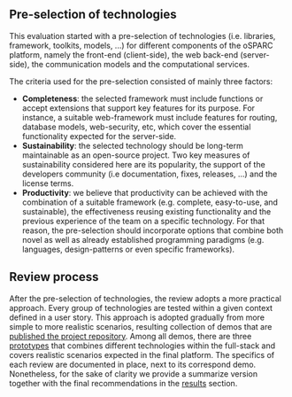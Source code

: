 ## Pre-selection of technologies

This evaluation started with a pre-selection of technologies (i.e. libraries, framework, toolkits, models, ...) for different components of the oSPARC platform, namely the front-end (client-side), the web back-end (server-side), the communication models and the computational services.

The criteria used for the pre-selection consisted of mainly three factors:

- **Completeness**: the selected framework must include functions or accept extensions that support key features for its purpose. For instance, a suitable web-framework must include features for routing, database models, web-security, etc, which cover the essential functionality expected for the server-side.
- **Sustainability**: the selected technology should be long-term maintainable as an open-source project. Two key measures of sustainability considered here are its popularity, the support of the developers community (i.e documentation, fixes, releases, ...) and the license terms.  
- **Productivity**: we believe that productivity can be achieved with the combination of a suitable framework (e.g. complete, easy-to-use, and sustainable), the effectiveness reusing existing functionality and the previous experience of the team on a specific technology. For that reason, the pre-selection should incorporate options that combine both novel as well as already established programming paradigms (e.g. languages, design-patterns or even specific frameworks).


## Review process

After the pre-selection of technologies, the review adopts a more practical approach. Every group of technologies are tested within a given context defined in a user story. This approach is adopted gradually from more simple to more realistic scenarios, resulting collection of demos that are [published the project repository](https://github.com/ITISFoundation/osparc-lab/tree/master/demos). Among all demos, there are three [prototypes](parts/demos.md) that combines different technologies within the full-stack and covers realistic scenarios expected in the final platform. The specifics of each review are documented in place, next to its correspond demo. Nonetheless, for the sake of clarity we provide a summarize version together with the final recommendations in the [results](results.md) section.
